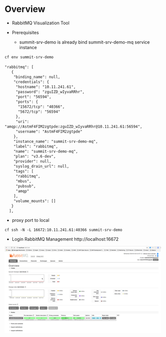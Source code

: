 # Overview

* RabbitMQ Visualization Tool

* Prerequisites
  * summit-srv-demo is already bind summit-srv-demo-mq service instance 
```
cf env summit-srv-demo

"rabbitmq": [
   {
    "binding_name": null,
    "credentials": {
     "hostname": "10.11.241.61",
     "password": "zguIZD_wIyvaRRhr",
     "port": "56594",
     "ports": {
      "15672/tcp": "40366",
      "5672/tcp": "56594"
     },
     "uri": "amqp://AstmF4FIM2zgtpde:zguIZD_wIyvaRRhr@10.11.241.61:56594",
     "username": "AstmF4FIM2zgtpde"
    },
    "instance_name": "summit-srv-demo-mq",
    "label": "rabbitmq",
    "name": "summit-srv-demo-mq",
    "plan": "v3.6-dev",
    "provider": null,
    "syslog_drain_url": null,
    "tags": [
     "rabbitmq",
     "mbus",
     "pubsub",
     "amqp"
    ],
    "volume_mounts": []
   }
  ],
```
  * proxy port to local 
```
cf ssh -N -L 16672:10.11.241.61:40366 summit-srv-demo
```
* Login RabbitMQ Management 
http://localhost:16672 

![Alt text](/picture/MQ.png "Optional title") 

